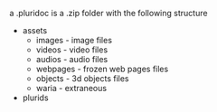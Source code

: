a .pluridoc is a .zip folder with the following structure

+ assets
    + images - image files
    + videos - video files
    + audios - audio files
    + webpages - frozen web pages files
    + objects - 3d objects files
    + waria - extraneous
+ plurids
